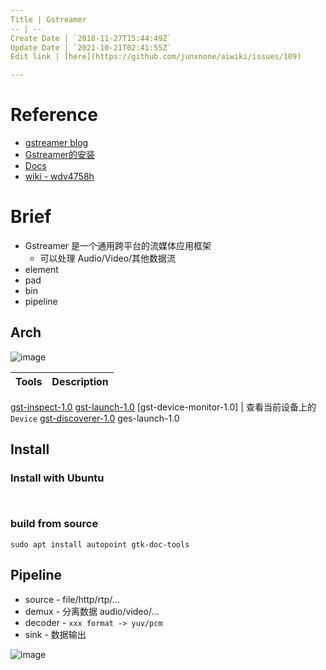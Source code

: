 ```yaml
---
Title | Gstreamer
-- | --
Create Date | `2018-11-27T15:44:49Z`
Update Date | `2021-10-21T02:41:55Z`
Edit link | [here](https://github.com/junxnone/aiwiki/issues/109)

---
```

# Reference
- [gstreamer blog](https://blog.csdn.net/knowledgebao/article/category/8053683)
- [Gstreamer的安装](https://blog.csdn.net/knowledgebao/article/details/83993255)
- [Docs](https://thiblahute.github.io/GStreamer-doc/index.html?gi-language=c)
- [wiki - wdv4758h](https://wdv4758h.github.io/notes/multimedia/gstreamer.html#)



# Brief
- Gstreamer 是一个通用跨平台的流媒体应用框架
  - 可以处理 Audio/Video/其他数据流
- element
- pad
- bin
- pipeline

## Arch

![image](https://user-images.githubusercontent.com/2216970/138202047-986a28dc-ede5-4c42-b8c7-f0d802b7512e.png)



Tools | Description
-- | --
[gst-inspect-1.0](gstreamer_tools_gst_inspect)
[gst-launch-1.0](/gstreamer_tools_gst_launch)
[gst-device-monitor-1.0] | 查看当前设备上的 `Device`
[gst-discoverer-1.0](gstreamer_tools_gst_discoverer)
ges-launch-1.0

## Install
### Install with Ubuntu
```


```

### build from source
```
sudo apt install autopoint gtk-doc-tools
```



## Pipeline
- source - file/http/rtp/...
- demux - 分离数据 audio/video/...
- decoder - `xxx format -> yuv/pcm`
- sink - 数据输出

![image](https://user-images.githubusercontent.com/2216970/138111410-65ed98b9-82a7-4097-91da-cbaa2c8a47da.png)





